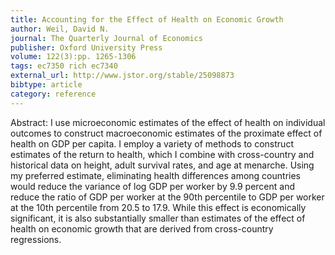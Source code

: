 ```yaml
---
title: Accounting for the Effect of Health on Economic Growth
author: Weil, David N.
journal: The Quarterly Journal of Economics
publisher: Oxford University Press
volume: 122(3):pp. 1265-1306
tags: ec7350 rich ec7340
external_url: http://www.jstor.org/stable/25098873
bibtype: article
category: reference
---
```

Abstract: I use microeconomic estimates of the effect of health on individual outcomes to construct macroeconomic estimates of the proximate effect of health on GDP per capita. I employ a variety of methods to construct estimates of the return to health, which I combine with cross-country and historical data on height, adult survival rates, and age at menarche. Using my preferred estimate, eliminating health differences among countries would reduce the variance of log GDP per worker by 9.9 percent and reduce the ratio of GDP per worker at the 90th percentile to GDP per worker at the 10th percentile from 20.5 to 17.9. While this effect is economically significant, it is also substantially smaller than estimates of the effect of health on economic growth that are derived from cross-country regressions.
